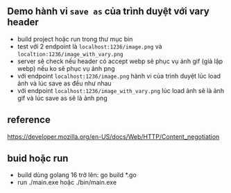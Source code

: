 ## Demo hành vi `save as` của trình duyệt với vary header

- build project hoặc run trong thư mục bin
- test với 2 endpoint là `localhost:1236/image.png` và `localtion:1236/image_with_vary.png`
- server sẽ check nếu header có accept webp sẽ phục vụ ảnh gif (giả lập webp) nếu ko sẽ phục vụ ảnh png
- với endpoint `localhost:1236/image.png` hành vi của trình duyệt lúc load ảnh và lúc save as đều như nhau
- với endpoint `localhost:1236/image_with_vary.png` lúc load ảnh sẽ là ảnh gif và lúc save as sẽ là ảnh png

## reference
https://developer.mozilla.org/en-US/docs/Web/HTTP/Content_negotiation

## buid hoặc run
- build dùng golang 16 trở lên: go build *.go
- run ./main.exe hoặc ./bin/main.exe

